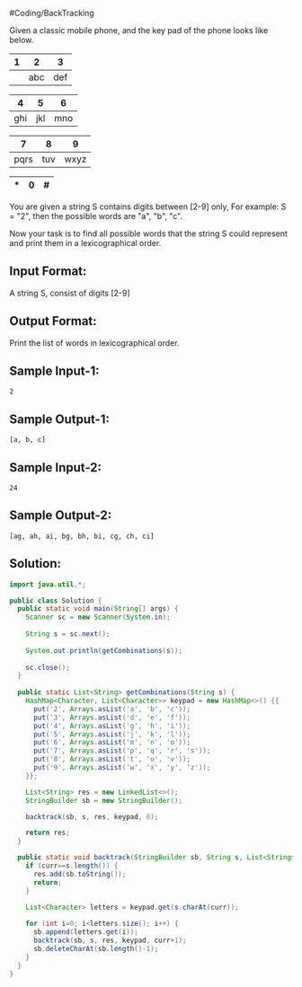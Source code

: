 #Coding/BackTracking 

Given a classic mobile phone, and the key pad of the phone looks like below.

| 1   | 2   | 3   |
| --- | --- | --- |
|     | abc | def |

| 4   | 5   | 6   |
| --- | --- | --- |
| ghi | jkl | mno |
  
| 7    | 8   | 9    |
| ---- | --- | ---- |
| pqrs | tuv | wxyz | 
	
| *   | 0   | #   |
| --- | --- | --- |


You are given a string S contains digits between \[2-9] only, For example: S = "2", then the possible words are "a", "b", "c".

Now your task is to find all possible words that the string S could represent and print them in a lexicographical order. 

Input Format:
-------------
A string S, consist of digits \[2-9]

Output Format:
--------------
Print the list of words in lexicographical order.

Sample Input-1:
---------------
```
2
```

Sample Output-1:
----------------
```
[a, b, c]
```


Sample Input-2:
---------------
```
24
```

Sample Output-2:
----------------
```
[ag, ah, ai, bg, bh, bi, cg, ch, ci]
```

## Solution:

```java
import java.util.*;

public class Solution {
  public static void main(String[] args) {
    Scanner sc = new Scanner(System.in);
    
    String s = sc.next();
    
    System.out.println(getCombinations(s));
    
    sc.close();
  }
  
  public static List<String> getCombinations(String s) {
    HashMap<Character, List<Character>> keypad = new HashMap<>() {{
      put('2', Arrays.asList('a', 'b', 'c'));
      put('3', Arrays.asList('d', 'e', 'f'));
      put('4', Arrays.asList('g', 'h', 'i'));
      put('5', Arrays.asList('j', 'k', 'l'));
      put('6', Arrays.asList('m', 'n', 'o'));
      put('7', Arrays.asList('p', 'q', 'r', 's'));
      put('8', Arrays.asList('t', 'u', 'v'));
      put('9', Arrays.asList('w', 'x', 'y', 'z'));
    }};

    List<String> res = new LinkedList<>();
    StringBuilder sb = new StringBuilder();

    backtrack(sb, s, res, keypad, 0);

    return res;
  }

  public static void backtrack(StringBuilder sb, String s, List<String> res, Map<Character, List<Character>> keypad, int curr) {
    if (curr==s.length()) {
      res.add(sb.toString());
      return;
    }

    List<Character> letters = keypad.get(s.charAt(curr));
    
    for (int i=0; i<letters.size(); i++) {
      sb.append(letters.get(i));
      backtrack(sb, s, res, keypad, curr+1);
      sb.deleteCharAt(sb.length()-1);
    }
  }
}
```